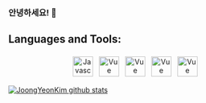 ### 안녕하세요! 👋

##  Languages and Tools:
<p align="center">
<img src="https://cdn.worldvectorlogo.com/logos/logo-javascript.svg" alt="Javascript" height="40" style="vertical-align:top; margin:4px">
<img src="https://cdn.worldvectorlogo.com/logos/vue-js-1.svg" alt="Vue" height="40" style="vertical-align:top; margin:4px"/>
<img src="https://cdn.worldvectorlogo.com/logos/java.svg" alt="Vue" height="40" style="vertical-align:top; margin:4px"/>
<img src="https://cdn.worldvectorlogo.com/logos/spring-3.svg" alt="Vue" height="40" style="vertical-align:top; margin:4px"/>
<img src="https://cdn.worldvectorlogo.com/logos/adobe-photoshop-2.svg" alt="Vue" height="40" style="vertical-align:top; margin:4px"/>
</p>

 [![JoongYeonKim github stats](https://github-readme-stats.vercel.app/api?username=Kimjoongyeon)](https://github.com/anuraghazra/github-readme-stats)
 
 
 
 
 
<!--
**Kimjoongyeon/Kimjoongyeon** is a ✨ _special_ ✨ repository because its `README.md` (this file) appears on your GitHub profile.

Here are some ideas to get you started:

- 🔭 I’m currently working on ...
- 🌱 I’m currently learning ...
- 👯 I’m looking to collaborate on ...
- 🤔 I’m looking for help with ...
- 💬 Ask me about ...
- 📫 How to reach me: ...
- 😄 Pronouns: ...
- ⚡ Fun fact: ...
-->
